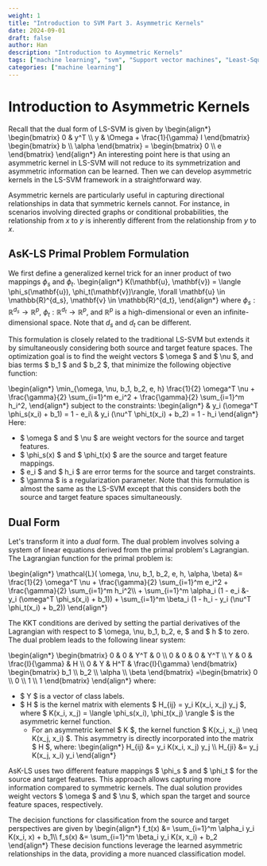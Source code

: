 ```yaml
---
weight: 1
title: "Introduction to SVM Part 3. Asymmetric Kernels"
date: 2024-09-01
draft: false
author: Han
description: "Introduction to Asymmetric Kernels"
tags: ["machine learning", "svm", "Support vector machines", "Least-Square SVM", "Asymmetric Kernels"]
categories: ["machine learning"]
---
```


# Introduction to Asymmetric Kernels

Recall that the dual form of LS-SVM is given by
\begin{align*}
	\begin{bmatrix}
	0 & y^T \\\\
	y & \Omega + \frac{1}{\gamma} I
	\end{bmatrix}
	\begin{bmatrix}
	b \\\\
	\alpha
	\end{bmatrix}
	=
	\begin{bmatrix}
	0 \\\\
	e
	\end{bmatrix}
\end{align*}
An interesting point here is that using an asymmetric kernel in LS-SVM will not reduce to its symmetrization and asymmetric information can be learned. Then we can develop asymmetric kernels in the LS-SVM framework in a straightforward way.

Asymmetric kernels are particularly useful in capturing directional relationships in data that symmetric kernels cannot. For instance, in scenarios involving directed graphs or conditional probabilities, the relationship from $x$ to $y$ is inherently different from the relationship from $y$ to $x$.

## AsK-LS Primal Problem Formulation
We first define a generalized kernel trick for an inner product of two mappings $\phi_s$ and $\phi_t$.
\begin{align*}
	K(\mathbf{u}, \mathbf{v}) = \langle \phi_s(\mathbf{u}), \phi_t(\mathbf{v})\rangle, \forall \mathbf{u} \in \mathbb{R}^{d_s}, \mathbf{v} \in \mathbb{R}^{d_t},
\end{align*}
where $\phi_s: \mathbb{R}^{d_s}\to \mathbb{R}^{p}$, $\phi_t: \mathbb{R}^{d_t}\to \mathbb{R}^{p}$, and $\mathbb{R}^p$ is a high-dimensional or even an infinite-dimensional space. Note that $d_s$ and $d_t$ can be different. 

This formulation is closely related to the traditional LS-SVM but extends it by simultaneously considering both source and target feature spaces. The optimization goal is to find the weight vectors $ \omega $ and $ \nu $, and bias terms $ b_1 $ and $ b_2 $, that minimize the following objective function:

\begin{align*}
	\min_{\omega, \nu, b_1, b_2, e, h} \frac{1}{2} \omega^T \nu + \frac{\gamma}{2} \sum_{i=1}^m e_i^2 + \frac{\gamma}{2} \sum_{i=1}^m h_i^2, 
\end{align*}
subject to the constraints:
\begin{align*}
	& y_i (\omega^T \phi_s(x_i) + b_1) = 1 - e_i\\
	& y_i (\nu^T \phi_t(x_i) + b_2) = 1 - h_i
\end{align*}
Here:
- $ \omega $ and $ \nu $ are weight vectors for the source and target features.
- $ \phi_s(x) $ and $ \phi_t(x) $ are the source and target feature mappings.
- $ e_i $ and $ h_i $ are error terms for the source and target constraints.
- $ \gamma $ is a regularization parameter.
Note that this formulation is almost the same as the LS-SVM except that this considers both the source and target feature spaces simultaneously.

## Dual Form
Let's transform it into a _dual_ form. The dual problem involves solving a system of linear equations derived from the primal problem's Lagrangian. The Lagrangian function for the primal problem is:

\begin{align*}
	\mathcal{L}( \omega, \nu, b\_1, b\_2, e, h, \alpha, \beta) &= \frac{1}{2} \omega\^T \nu + \frac{\gamma}{2} \sum\_{i=1}^m e\_i^2 + \frac{\gamma}{2} \sum\_{i=1}^m h\_i^2\\\\
		   + \sum\_{i=1}^m \alpha\_i (1 - e_i &- y_i (\omega^T \phi\_s(x_i) + b_1)) + \sum\_{i=1}^m \beta\_i (1 - h_i - y_i (\nu^T \phi\_t(x_i) + b_2))
\end{align*}

The KKT conditions are derived by setting the partial derivatives of the Lagrangian with respect to $ \omega, \nu, b_1, b_2, e, $ and $ h $ to zero. The dual problem leads to the following linear system:

\begin{align*}
\begin{bmatrix}
0 & 0 & Y^T & 0 \\\\
0 & 0 & 0 & Y^T \\\\
Y & 0 & \frac{I}{\gamma} & H \\\\
0 & Y & H^T & \frac{I}{\gamma}
\end{bmatrix}
\begin{bmatrix}
b_1 \\\\
b_2 \\\\
\alpha \\\\
\beta
\end{bmatrix}
=\begin{bmatrix}
0 \\\\
0 \\\\
1 \\\\
1
\end{bmatrix}
\end{align*}
where:
- $ Y $ is a vector of class labels.
- $ H $ is the kernel matrix with elements $ H_{ij} = y_i K(x_i, x_j) y_j $, where $ K(x_i, x_j) = \langle \phi_s(x_i), \phi_t(x_j) \rangle $ is the asymmetric kernel function.
    - For an asymmetric kernel $ K $, the kernel function $ K(x_i, x_j) \neq K(x_j, x_i) $. This asymmetry is directly incorporated into the matrix $ H $, where:
\begin{align*}
    H\_{ij} &= y_i K(x_i, x_j) y_j \\\\
    H\_{ji} &= y_j K(x_j, x_i) y_i
\end{align*}

AsK-LS uses two different feature mappings $ \phi_s $ and $ \phi_t $ for the source and target features. This approach allows capturing more information compared to symmetric kernels. The dual solution provides weight vectors $ \omega $ and $ \nu $, which span the target and source feature spaces, respectively.

The decision functions for classification from the source and target perspectives are given by
\begin{align*}
f_t(x) &= \sum\_{i=1}^m \alpha_i y_i K(x_i, x) + b_1\\\\
f_s(x) &= \sum\_{i=1}^m \beta_i y_i K(x, x_i) + b_2
\end{align*}
These decision functions leverage the learned asymmetric relationships in the data, providing a more nuanced classification model.



